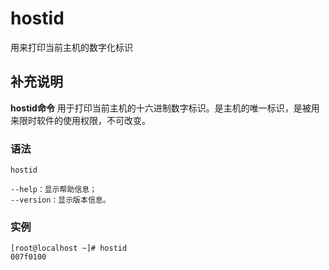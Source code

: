 hostid
===

用来打印当前主机的数字化标识

## 补充说明

**hostid命令** 用于打印当前主机的十六进制数字标识。是主机的唯一标识，是被用来限时软件的使用权限，不可改变。

### 语法  

```
hostid
```

  

```
--help：显示帮助信息；
--version：显示版本信息。
```

### 实例  

```
[root@localhost ~]# hostid
007f0100
```


